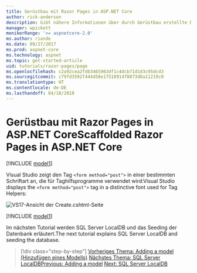 ```yaml
---
title: Gerüstbau mit Razor Pages in ASP.NET Core
author: rick-anderson
description: Gibt nähere Informationen über durch Gerüstbau erstellte Razor Pages.
manager: wpickett
monikerRange: '>= aspnetcore-2.0'
ms.author: riande
ms.date: 09/27/2017
ms.prod: aspnet-core
ms.technology: aspnet
ms.topic: get-started-article
uid: tutorials/razor-pages/page
ms.openlocfilehash: c2a92cea2fdb3465963df1c4dcb71d1d3c95dcd3
ms.sourcegitcommit: c79fd3592f444d58e17518914f8873d0a11219c0
ms.translationtype: HT
ms.contentlocale: de-DE
ms.lasthandoff: 04/18/2018
---
```

# <a name="scaffolded-razor-pages-in-aspnet-core"></a><span data-ttu-id="3b6af-103">Gerüstbau mit Razor Pages in ASP.NET Core</span><span class="sxs-lookup"><span data-stu-id="3b6af-103">Scaffolded Razor Pages in ASP.NET Core</span></span>

[!INCLUDE [model1](../../includes/RP/page1.md)]

<span data-ttu-id="3b6af-104">Visual Studio zeigt den Tag `<form method="post">` in einer bestimmten Schriftart an, die für Taghilfsprogramme verwendet wird:</span><span class="sxs-lookup"><span data-stu-id="3b6af-104">Visual Studio displays the `<form method="post">` tag in a distinctive font used for Tag Helpers:</span></span> 

![VS17-Ansicht der Create.cshtml-Seite](page/_static/th.png)

[!INCLUDE [model1](../../includes/RP/page2.md)]

<span data-ttu-id="3b6af-106">Im nächsten Tutorial werden SQL Server LocalDB und das Seeding der Datenbank erläutert.</span><span class="sxs-lookup"><span data-stu-id="3b6af-106">The next tutorial explains SQL Server LocalDB and seeding the database.</span></span>

> [!div class="step-by-step"]
> <span data-ttu-id="3b6af-107">[Vorheriges Thema: Adding a model (Hinzufügen eines Modells)](xref:tutorials/razor-pages/model)
> [Nächstes Thema: SQL Server LocalDB](xref:tutorials/razor-pages/sql)</span><span class="sxs-lookup"><span data-stu-id="3b6af-107">[Previous: Adding a model](xref:tutorials/razor-pages/model)
[Next: SQL Server LocalDB](xref:tutorials/razor-pages/sql)</span></span>
